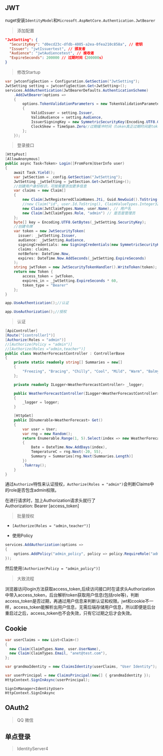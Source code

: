 ## JWT

nuget安装`IdentityModel`和`Microsoft.AspNetCore.Authentication.JwtBearer`

>添加配置

```json
"JwtSetting": {
  "SecurityKey": "d0ecd23c-dfdb-4005-a2ea-0fea210c858a", // 密钥
  "Issuer": "jwtIssuertest", // 颁发者
  "Audience": "jwtAudiencetest", // 接收者
  "ExpireSeconds": 200000 // 过期时间（200000s）
}
```

> 修改Startup

```csharp
var jwtconfigSection = Configuration.GetSection("JwtSetting");
JwtSetting setting = jwtconfigSection.Get<JwtSetting>();
services.AddAuthentication(JwtBearerDefaults.AuthenticationScheme)
    .AddJwtBearer(options =>
    {
        options.TokenValidationParameters = new TokenValidationParameters
        {
            ValidIssuer = setting.Issuer,
            ValidAudience = setting.Audience,
            IssuerSigningKey = new SymmetricSecurityKey(Encoding.UTF8.GetBytes(setting.SecurityKey)),
            ClockSkew = TimeSpan.Zero//过期缓冲时间（token真正过期时间是token有效时间+过期缓冲时间）
        };
    });

```

>登录接口
```csharp
[HttpPost]
[AllowAnonymous]
public async Task<Token> Login([FromForm]UserInfo user)
{
    await Task.Yield();
    var jwtSection = _config.GetSection("JwtSetting");
    JwtSetting _jwtSetting = jwtSection.Get<JwtSetting>();
    //创建用户身份标识，可按需要添加更多信息
    var claims = new Claim[]
    {
        new Claim(JwtRegisteredClaimNames.Jti, Guid.NewGuid().ToString()),
        //new Claim("id", user.Id.ToString(), ClaimValueTypes.Integer32), // 用户id
        new Claim(JwtClaimTypes.Name, user.Name), // 用户名
        new Claim(JwtClaimTypes.Role, "admin") // 是否是管理员
    };
    byte[] key = Encoding.UTF8.GetBytes(_jwtSetting.SecurityKey);
    //创建令牌
    var token = new JwtSecurityToken(
      issuer: _jwtSetting.Issuer,
      audience: _jwtSetting.Audience,
      signingCredentials: new SigningCredentials(new SymmetricSecurityKey(key), SecurityAlgorithms.HmacSha256Signature),
      claims: claims,
      notBefore: DateTime.Now,
      expires: DateTime.Now.AddSeconds(_jwtSetting.ExpireSeconds)
    );
    string jwtToken = new JwtSecurityTokenHandler().WriteToken(token);
    return new Token {
        access_token = jwtToken,
        expires_in = _jwtSetting.ExpireSeconds * 60,
        token_type = "Bearer"
    };
}
```

```csharp
app.UseAuthentication();//认证 

app.UseAuthorization();//授权
```

>认证

```csharp
[ApiController]
[Route("[controller]")]
[Authorize(Roles = "admin")]
//[Authorize(Policy = "admin")]
//[Authorize(Roles ="admin,teacher")]
public class WeatherForecastController : ControllerBase
{
    private static readonly string[] Summaries = new[]
    {
        "Freezing", "Bracing", "Chilly", "Cool", "Mild", "Warm", "Balmy", "Hot", "Sweltering", "Scorching"
    };

    private readonly ILogger<WeatherForecastController> _logger;

    public WeatherForecastController(ILogger<WeatherForecastController> logger)
    {
        _logger = logger;
    }

    [HttpGet]
    public IEnumerable<WeatherForecast> Get()
    {
        var user = User;
        var rng = new Random();
        return Enumerable.Range(1, 5).Select(index => new WeatherForecast
        {
            Date = DateTime.Now.AddDays(index),
            TemperatureC = rng.Next(-20, 55),
            Summary = Summaries[rng.Next(Summaries.Length)]
        })
        .ToArray();
    }
}
```
通过`Authorize`特性来认证授权，`Authorize(Roles = "admin")`会判断Claims中的role是否包含admin权限。

在进行请求时，加上Authorization请求头就行了     
Authorization: Bearer [access_token]


>批量授权
* `[Authorize(Roles = "admin,teacher")]`

* 使用Policy

```csharp
services.AddAuthorization(options =>
{
    options.AddPolicy("admin_policy", policy => policy.RequireRole("admin","teacher").Build());
});
```

然后使用`[Authorize(Policy = "admin_policy")]`

>大致流程

浏览器访问login方法获取access_token,后续访问接口时在请求头Authorization中带入access_token，后台解析token获取用户信息(包括role等)，判断access_token是否过期，再通过用户信息来判断认证和权限。jwt和cookie不一样，access_token能解析出用户信息，无需后端存储用户信息，所以即便是后台重启过之后，access_token也不会失效，只有它过期之后才会失效。

## Cookie

```csharp
var userClaims = new List<Claim>()
{
  new Claim(ClaimTypes.Name, user.UserName),
  new Claim(ClaimTypes.Email, "anet@test.com"),
};

var grandmaIdentity = new ClaimsIdentity(userClaims, "User Identity");

var userPrincipal = new ClaimsPrincipal(new[] { grandmaIdentity });
HttpContext.SignInAsync(userPrincipal);
```

`SignInManager<IdentityUser>`   
`HttpContext.SignInAsync`

## OAuth2

>QQ 微信

## 单点登录
>IdentityServer4

